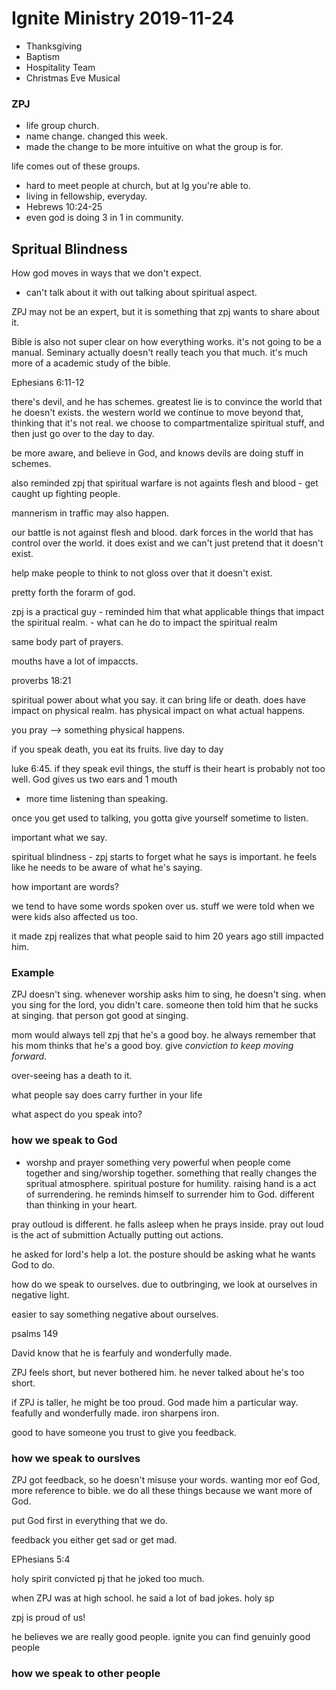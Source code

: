 # Ignite Ministry 2019-11-24

- Thanksgiving
- Baptism
- Hospitality Team
- Christmas Eve Musical

### ZPJ
- life group church.
- name change. changed this week.
- made the change to be more intuitive on what the group is for.

life comes out of these groups.
- hard to meet people at church, but at lg you're able to.
- living in fellowship, everyday.
- Hebrews 10:24-25
- even god is doing 3 in 1 in community.

## Spritual Blindness
How god moves in ways that we don't expect.
- can't talk about it with out talking about spiritual aspect.

ZPJ may not be an expert, but it is something that zpj wants to share about it.

Bible is also not super clear on how everything works. it's not going to be a manual. Seminary actually doesn't really teach you that much. it's much more of a academic study of the bible.

Ephesians 6:11-12

there's devil, and he has schemes. greatest lie is to convince the world that he doesn't exists.
the western world we continue to move beyond that, thinking that it's not real.
we choose to compartmentalize spiritual stuff, and then just go over to the day to day.

be more aware, and believe in God, and knows devils are doing stuff in schemes.

also reminded zpj that spiritual warfare is not againts flesh and blood
    - get caught up fighting people.

mannerism in traffic may also happen.

our battle is not against flesh and blood. dark forces in the world that has control over the world. it does exist and we can't just pretend that it doesn't exist.

help make people to think to not gloss over that it doesn't exist.

pretty forth the forarm of god.

zpj is a practical guy
    - reminded him that what applicable things that impact the spiritual realm.
    - what can he do to impact the spiritual realm

same body part of prayers.

mouths have a lot of impaccts.

proverbs 18:21

spiritual power about what you say. it can bring life or death. does have impact on physical realm. has physical impact on what actual happens.

you pray --> something physical happens.

if you speak death, you eat its fruits. live day to day

luke 6:45.
if they speak evil things, the stuff is their heart is probably not too well. God gives us two ears and 1 mouth
- more time listening than speaking.

once you get used to talking, you gotta give yourself sometime to listen.

important what we say.

spiritual blindness - zpj starts to forget what he says is important. he feels like he needs to be aware of what he's saying.

how important are words?

we tend to have some words spoken over us.
stuff we were told when we were kids also affected us too.

it made zpj realizes that what people said to him 20 years ago still impacted him.

### Example
ZPJ doesn't sing. whenever worship asks him to sing, he doesn't sing. when you sing for the lord, you didn't care. someone then told him that he sucks at singing. that person got good at singing.

mom would always tell zpj that he's a good boy. he always remember that his mom thinks that he's a good boy. give _conviction to keep moving forward_.

over-seeing has a death to it.

what people say does carry further in  your life

what aspect do you speak into?

### how we speak to God
- worshp and prayer
something very powerful when people come together and sing/worship together.
something that really changes the spritual atmosphere.
spiritual posture for humility.
raising hand is a act of surrendering. he reminds himself to surrender him to God.
different than thinking in your heart.

pray outloud is different. he falls asleep when he prays inside. pray out loud is the act of submittion
Actually putting out actions.

he asked for lord's help a lot. the posture should be asking what he wants God to do.

how do we speak to ourselves. due to outbringing, we look at ourselves in negative light.

easier to say something negative about ourselves.

psalms 149

David know that he is fearfuly and wonderfully made.

ZPJ feels short, but never bothered him. he never talked about he's too short.

if ZPJ is taller, he might be too proud. God made him a particular way. feafully and wonderfully made.
iron sharpens iron.

good to have someone you trust to give you feedback.
### how we speak to ourslves
ZPJ got feedback, so he doesn't misuse your words. wanting mor eof God, more reference to bible.
we do all these things because we want more of God.

put God first in everything that we do.

feedback you either get sad or get mad.

EPhesians 5:4

holy spirit convicted pj that he joked too much.

when ZPJ was at high school. he said a lot of bad jokes. holy sp

zpj is proud of us!

he believes we are really good people. ignite you can find genuinly good people

### how we speak to other people
